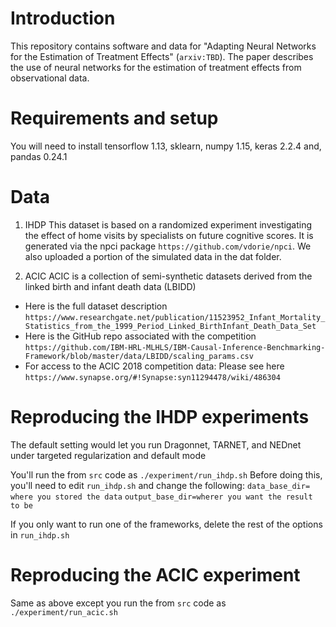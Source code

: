# Introduction

This repository contains software and data for "Adapting Neural Networks for the Estimation of Treatment Effects" (`arxiv:TBD`).
The paper describes the use of neural networks for the estimation of treatment effects from observational data.



# Requirements and setup
You will need to install tensorflow 1.13, sklearn, numpy 1.15, keras 2.2.4 and, pandas 0.24.1

# Data

1. IHDP
This dataset is based on a randomized experiment investigating the effect of home visits by specialists on future cognitive scores.
It is generated via the npci package `https://github.com/vdorie/npci`.
We also uploaded a portion of the simulated data in the dat folder.


2. ACIC
ACIC is a collection of semi-synthetic datasets derived from the linked birth and infant death data (LBIDD)
- Here is the full dataset description `https://www.researchgate.net/publication/11523952_Infant_Mortality_Statistics_from_the_1999_Period_Linked_BirthInfant_Death_Data_Set`
- Here is the GitHub repo associated with the competition  `https://github.com/IBM-HRL-MLHLS/IBM-Causal-Inference-Benchmarking-Framework/blob/master/data/LBIDD/scaling_params.csv`
- For access to the ACIC 2018 competition data: Please see here `https://www.synapse.org/#!Synapse:syn11294478/wiki/486304`

# Reproducing the IHDP experiments
The default setting would let you run Dragonnet, TARNET, and NEDnet under targeted regularization and default mode

You'll run the from `src` code as 
`./experiment/run_ihdp.sh`
Before doing this, you'll need to edit `run_ihdp.sh` and change the following:
`data_base_dir= where you stored the data`
`output_base_dir=wherer you want the result to be`

If you only want to run one of the frameworks, delete the rest of the options in `run_ihdp.sh`

# Reproducing the ACIC experiment
Same as above except you run the from `src` code as `./experiment/run_acic.sh`
